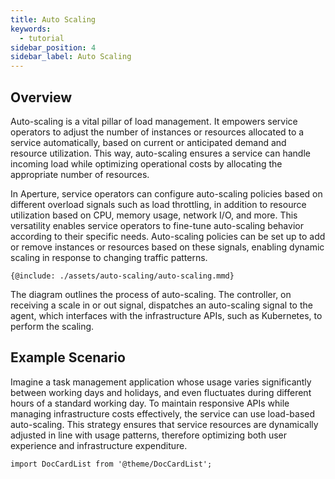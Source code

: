```yaml
---
title: Auto Scaling
keywords:
  - tutorial
sidebar_position: 4
sidebar_label: Auto Scaling
---
```


## Overview

Auto-scaling is a vital pillar of load management. It empowers service operators
to adjust the number of instances or resources allocated to a service
automatically, based on current or anticipated demand and resource utilization.
This way, auto-scaling ensures a service can handle incoming load while
optimizing operational costs by allocating the appropriate number of resources.

In Aperture, service operators can configure auto-scaling policies based on
different overload signals such as load throttling, in addition to resource
utilization based on CPU, memory usage, network I/O, and more. This versatility
enables service operators to fine-tune auto-scaling behavior according to their
specific needs. Auto-scaling policies can be set up to add or remove instances
or resources based on these signals, enabling dynamic scaling in response to
changing traffic patterns.

<Zoom>

```mermaid
{@include: ./assets/auto-scaling/auto-scaling.mmd}
```

</Zoom>

The diagram outlines the process of auto-scaling. The controller, on receiving a
scale in or out signal, dispatches an auto-scaling signal to the agent, which
interfaces with the infrastructure APIs, such as Kubernetes, to perform the
scaling.

## Example Scenario

Imagine a task management application whose usage varies significantly between
working days and holidays, and even fluctuates during different hours of a
standard working day. To maintain responsive APIs while managing infrastructure
costs effectively, the service can use load-based auto-scaling. This strategy
ensures that service resources are dynamically adjusted in line with usage
patterns, therefore optimizing both user experience and infrastructure
expenditure.

```mdx-code-block
import DocCardList from '@theme/DocCardList';
```

<DocCardList />
